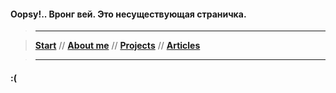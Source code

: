 #### Oopsy!.. Вронг вей. Это несуществующая страничка.

> ----------

> [**Start**](/) // [**About me**](/about) // [**Projects**](/projects) // [**Articles**](/articles)

> ----------

#### :(
